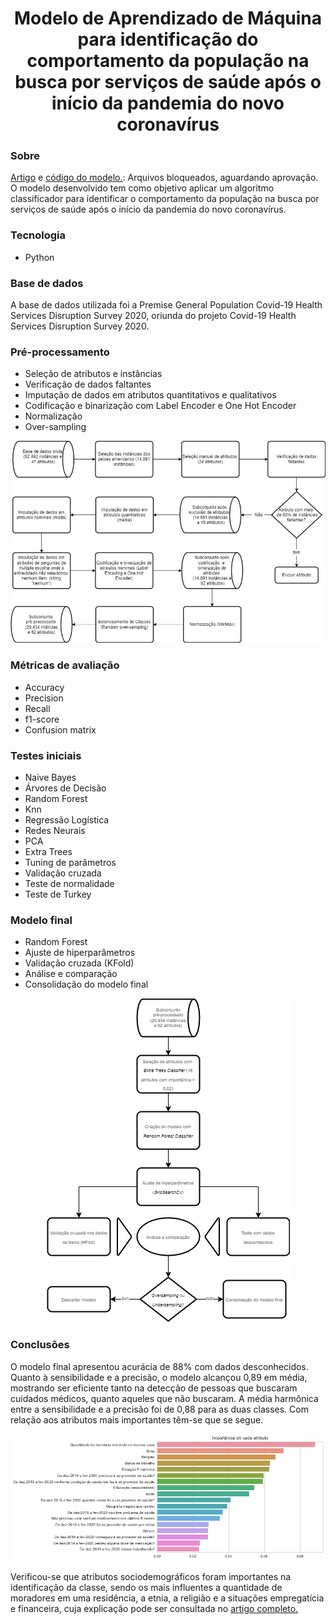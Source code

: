 <div align="center">
  <h1>Modelo de Aprendizado de Máquina para identificação do comportamento da população na busca por serviços de saúde após o início da pandemia do novo coronavírus
</h1>
</div>


### Sobre
<a href="https://github.com/viniciusariza/comportamento-saude/blob/main/artigo/artigo.pdf">Artigo</a> e <a href="https://github.com/viniciusariza/comportamento-saude/blob/main/modelo"> código do modelo.</a>: Arquivos bloqueados, aguardando aprovação.
O modelo desenvolvido tem como objetivo aplicar um algoritmo classificador para identificar o comportamento da população na busca por serviços de saúde após o início da pandemia do novo coronavírus.

### Tecnologia
* Python

### Base de dados
A base de dados utilizada foi a Premise General Population Covid-19 Health Services Disruption Survey 2020, oriunda do projeto Covid-19 Health Services Disruption Survey 2020.

### Pré-processamento
* Seleção de atributos e instâncias
* Verificação de dados faltantes
* Imputação de dados em atributos quantitativos e qualitativos
* Codificação e binarização com Label Encoder e One Hot Encoder
* Normalização
* Over-sampling

<div align="center" >
  <img src="/img/pre-processamento.jpg">
</div>

### Métricas de avaliação
* Accuracy
* Precision
* Recall
* f1-score
* Confusion matrix

### Testes iniciais
* Naive Bayes
* Árvores de Decisão
* Random Forest
* Knn
* Regressão Logística
* Redes Neurais
* PCA
* Extra Trees
* Tuning de parâmetros
* Validação cruzada
* Teste de normalidade
* Teste de Turkey

### Modelo final
* Random Forest
* Ajuste de hiperparâmetros
* Validação cruzada (KFold)
* Análise e comparação
* Consolidação do modelo final

<div align="center" >
  <img src="/img/modelo.jpg">
</div>

### Conclusões
O modelo final apresentou acurácia de 88% com dados desconhecidos. Quanto à sensibilidade e a precisão, o modelo alcançou 0,89 em média, mostrando ser eficiente tanto na detecção de pessoas que buscaram cuidados médicos, quanto aqueles que não buscaram. A média harmônica entre a sensibilidade e a precisão foi de 0,88 para as duas classes. Com relação aos atributos mais importantes têm-se que se segue.

<div align="center" >
  <img src="/img/importancias.jpg">
</div>

Verificou-se que atributos sociodemográficos foram importantes na identificação da classe, sendo os mais influentes a quantidade de moradores em uma residência, a etnia, a religião e a situações empregatícia e financeira, cuja explicação pode ser consultada no <a href="https://github.com/viniciusariza/comportamento-saude/blob/main/artigo/artigo.pdf"> artigo completo.</a>
